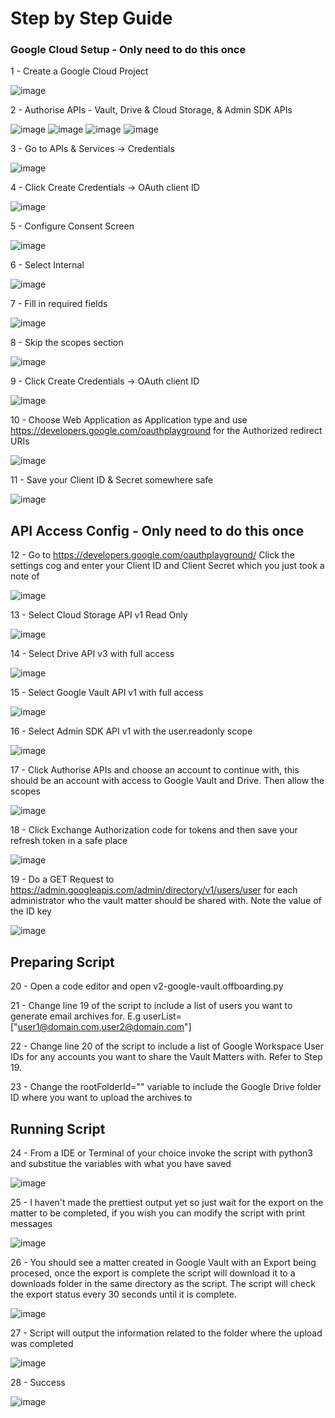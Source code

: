 # Step by Step Guide

### Google Cloud Setup - Only need to do this once

1 - Create a Google Cloud Project 
  
  ![image](https://user-images.githubusercontent.com/22709115/161450264-2113335c-40db-4149-a6f9-3efa75940e88.png)

2 - Authorise APIs - Vault, Drive & Cloud Storage, & Admin SDK APIs 

  ![image](https://user-images.githubusercontent.com/22709115/161450295-6e58673d-64b6-4d26-95f6-03f5f4670fc9.png) ![image](https://user-images.githubusercontent.com/22709115/161450309-7351782b-c3f6-4a27-86a2-5f4dc7aba283.png) ![image](https://user-images.githubusercontent.com/22709115/161450334-079b5d92-42fe-4b65-84aa-9aca33e74087.png) ![image](https://user-images.githubusercontent.com/22709115/161451163-0155abb6-74f7-43f7-83d0-2f76e1f78610.png)


3 - Go to APIs & Services -> Credentials 

  ![image](https://user-images.githubusercontent.com/22709115/161450360-3c82ff85-a3ed-485b-9095-749d2139cfce.png)

4 - Click Create Credentials -> OAuth client ID 

  ![image](https://user-images.githubusercontent.com/22709115/161450374-ce68d9cf-47b4-49b6-bd8d-887c9a344fb4.png)

5 - Configure Consent Screen 

  ![image](https://user-images.githubusercontent.com/22709115/161450387-dcdb7ba5-fb39-4692-952b-398af4971e86.png)

6 - Select Internal

  ![image](https://user-images.githubusercontent.com/22709115/161450397-1e65ec30-48f7-4e97-95c2-ecf40da56dfa.png)

7 - Fill in required fields

  ![image](https://user-images.githubusercontent.com/22709115/161450469-5ea7a121-58cf-4a17-8f1d-421a8f273339.png)

8 - Skip the scopes section

  ![image](https://user-images.githubusercontent.com/22709115/161450548-30ec9301-80c4-4e52-b059-740365c8b693.png)

9 - Click Create Credentials -> OAuth client ID 

  ![image](https://user-images.githubusercontent.com/22709115/161450374-ce68d9cf-47b4-49b6-bd8d-887c9a344fb4.png)

10 - Choose Web Application as Application type and use https://developers.google.com/oauthplayground for the Authorized redirect URIs

  ![image](https://user-images.githubusercontent.com/22709115/161450610-46be2ea7-58f9-4e7c-87b4-84a047a03cb8.png)

11 - Save your Client ID & Secret somewhere safe

  ![image](https://user-images.githubusercontent.com/22709115/161450629-ddfc60f3-4464-47bc-87f1-7129285f13cc.png)
  
## API Access Config - Only need to do this once

12 - Go to https://developers.google.com/oauthplayground/ Click the settings cog and enter your Client ID and Client Secret which you just took a note of 

 ![image](https://user-images.githubusercontent.com/22709115/161450682-b3de8fa1-9a30-433f-8f97-ccbe81fd3312.png)

13 - Select Cloud Storage API v1 Read Only 

  ![image](https://user-images.githubusercontent.com/22709115/161450718-f2b2828a-ee37-4e70-99c8-5ba59fdc51d3.png)

14 - Select Drive API v3 with full access 

  ![image](https://user-images.githubusercontent.com/22709115/161450736-50b511eb-60cb-427f-b83c-e7c241407054.png)

15 - Select Google Vault API v1 with full access 

  ![image](https://user-images.githubusercontent.com/22709115/161450754-a760836f-9edf-41d8-93d9-7f69a01322ca.png)

16 - Select Admin SDK API v1 with the user.readonly scope 

  ![image](https://user-images.githubusercontent.com/22709115/161451206-2ddb048b-cc33-4049-8d82-3fa5e901ca97.png)

17 - Click Authorise APIs and choose an account to continue with, this should be an account with access to Google Vault and Drive. Then allow the scopes

  ![image](https://user-images.githubusercontent.com/22709115/161450792-4740ee04-4027-4ecd-8ca8-e0b579c06e39.png)

18 - Click Exchange Authorization code for tokens and then save your refresh token in a safe place 

  ![image](https://user-images.githubusercontent.com/22709115/161450908-18470227-7deb-4137-9556-a2e5d5512ef8.png)

19 - Do a GET Request to https://admin.googleapis.com/admin/directory/v1/users/user for each administrator who the vault matter should be shared with. Note the value of the ID key

  ![image](https://user-images.githubusercontent.com/22709115/161451332-7cebb339-9bc0-49d3-84c4-486546359560.png)
 
## Preparing Script 

20 - Open a code editor and open v2-google-vault.offboarding.py

21 - Change line 19 of the script to include a list of users you want to generate email archives for. E.g userList=["user1@domain.com,user2@domain.com"]

22 - Change line 20 of the script to include a list of Google Workspace User IDs for any accounts you want to share the Vault Matters with. Refer to Step 19.

23 - Change the rootFolderId="" variable to include the Google Drive folder ID where you want to upload the archives to

## Running Script

24 - From a IDE or Terminal of your choice invoke the script with python3 and substitue the variables with what you have saved

 ![image](https://user-images.githubusercontent.com/22709115/161451428-2abe3f5b-eb34-43fb-a241-d4826609aa7f.png)
 
25 - I haven't made the prettiest output yet so just wait for the export on the matter to be completed, if you wish you can modify the script with print messages

 ![image](https://user-images.githubusercontent.com/22709115/161451487-29e635a9-a4d4-42a2-a33c-1de964309fb2.png)

26 - You should see a matter created in Google Vault with an Export being procesed, once the export is complete the script will download it to a downloads folder in the same directory as the script. The script will check the export status every 30 seconds until it is complete.

 ![image](https://user-images.githubusercontent.com/22709115/161451512-1ad6d1a8-f3f7-458b-8f00-eb38b01b363f.png)

27 - Script will output the information related to the folder where the upload was completed 

 ![image](https://user-images.githubusercontent.com/22709115/161452094-a45c25bb-1727-47d3-b134-165f0835c983.png)

28 - Success

 ![image](https://user-images.githubusercontent.com/22709115/161451805-997a0348-f113-4972-9696-9fcceaad2b8d.png)

